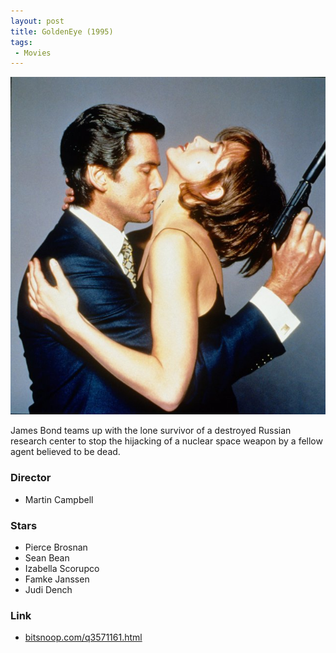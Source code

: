 ```yaml
---
layout: post
title: GoldenEye (1995)
tags:
 - Movies
---
```


![width1](/img/2012/1995-goldeneye.jpg)

James Bond teams up with the lone survivor of a destroyed Russian research
center to stop the hijacking of a nuclear space weapon by a fellow agent
believed to be dead. 

### Director
* Martin Campbell

### Stars
* Pierce Brosnan
* Sean Bean
* Izabella Scorupco
* Famke Janssen
* Judi Dench

### Link
* [bitsnoop.com/q3571161.html](http://bitsnoop.com/q3571161.html)
